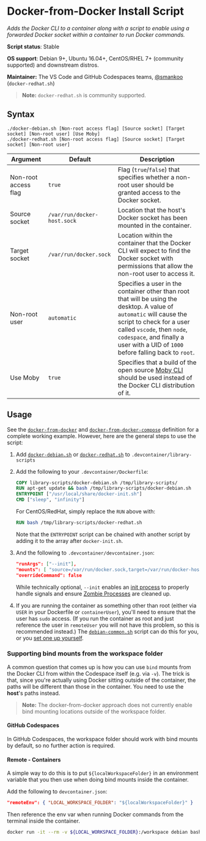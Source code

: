 # Docker-from-Docker Install Script

*Adds the Docker CLI to a container along with a script to enable using a forwarded Docker socket within a container to run Docker commands.*

**Script status**: Stable

**OS support**: Debian 9+, Ubuntu 16.04+, CentOS/RHEL 7+ (community supported) and downstream distros.

**Maintainer:** The VS Code and GitHub Codespaces teams, [@smankoo](https://github.com/smankoo) (`docker-redhat.sh`)

> **Note:** `docker-redhat.sh` is community supported.

## Syntax

```text
./docker-debian.sh [Non-root access flag] [Source socket] [Target socket] [Non-root user] [Use Moby]
./docker-redhat.sh [Non-root access flag] [Source socket] [Target socket] [Non-root user]
```

|Argument|Default|Description|
|--------|-------|-----------|
|Non-root access flag|`true`| Flag (`true`/`false`) that specifies whether a non-root user should be granted access to the Docker socket.|
|Source socket|`/var/run/docker-host.sock`| Location that the host's Docker socket has been mounted in the container.|
|Target socket|`/var/run/docker.sock`| Location within the container that the Docker CLI will expect to find the Docker socket with permissions that allow the non-root user to access it.|
|Non-root user|`automatic`| Specifies a user in the container other than root that will be using the desktop. A value of `automatic` will cause the script to check for a user called `vscode`, then `node`, `codespace`, and finally a user with a UID of `1000` before falling back to `root`. |
|Use Moby|`true`| Specifies that a build of the open source [Moby CLI](https://github.com/moby/moby/tree/master/cli) should be used instead of the Docker CLI distribution of it. |

## Usage

See the [`docker-from-docker`](../../containers/docker-from-docker) and [`docker-from-docker-compose`](....//containers/docker-from-docker) definition for a complete working example. However, here are the general steps to use the script:

1. Add [`docker-debian.sh`](../docker-debian.sh) or [`docker-redhat.sh`](../docker-redhat.sh) to `.devcontainer/library-scripts`

2. Add the following to your `.devcontainer/Dockerfile`:

    ```Dockerfile
    COPY library-scripts/docker-debian.sh /tmp/library-scripts/
    RUN apt-get update && bash /tmp/library-scripts/docker-debian.sh
    ENTRYPOINT ["/usr/local/share/docker-init.sh"]
    CMD ["sleep", "infinity"]
    ```

    For CentOS/RedHat, simply replace the `RUN` above with:

    ```Dockerfile
    RUN bash /tmp/library-scripts/docker-redhat.sh
    ```

    Note that the `ENTRYPOINT` script can be chained with another script by adding it to the array after `docker-init.sh`.

3. And the following to `.devcontainer/devcontainer.json`:

    ```json
    "runArgs": ["--init"],
    "mounts": [ "source=/var/run/docker.sock,target=/var/run/docker-host.sock,type=bind" ],
    "overrideCommand": false
    ```

    While technically optional, `--init` enables an [init process](https://docs.docker.com/engine/reference/run/#specify-an-init-process) to properly handle signals and ensure [Zombie Processes](https://en.wikipedia.org/wiki/Zombie_process) are cleaned up.

4. If you are running the container as something other than root (either via `USER` in your Dockerfile or `containerUser`), you'll need to ensure that the user has `sudo` access. (If you run the container as root and just reference the user in `remoteUser` you will not have this problem, so this is recommended instead.) The [`debian-common.sh`](common.md) script can do this for you, or you [set one up yourself](https://aka.ms/vscode-remote/containers/non-root).

### Supporting bind mounts from the workspace folder

A common question that comes up is how you can use `bind` mounts from the Docker CLI from within the Codespace itself (e.g. via `-v`). The trick is that, since you're actually using Docker sitting outside of the container, the paths will be different than those in the container. You need to use the **host**'s paths instead.

> **Note:** The docker-from-docker approach does not currently enable bind mounting locations outside of the workspace folder.

#### GitHub Codespaces

In GitHub Codespaces, the workspace folder should work with bind mounts by default, so no further action is required.

#### Remote - Containers

A simple way to do this is to put `${localWorkspaceFolder}` in an environment variable that you then use when doing bind mounts inside the container.

Add the following to `devcontainer.json`:

```json
"remoteEnv": { "LOCAL_WORKSPACE_FOLDER": "${localWorkspaceFolder}" }
```

Then reference the env var when running Docker commands from the terminal inside the container.

```bash
docker run -it --rm -v ${LOCAL_WORKSPACE_FOLDER}:/workspace debian bash
```
